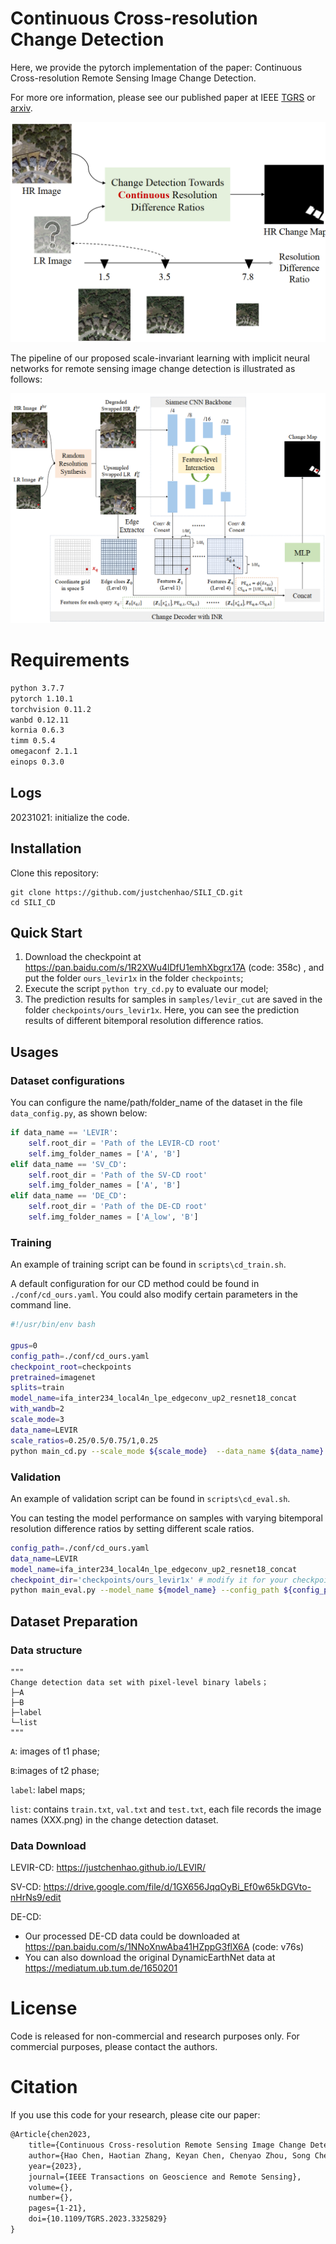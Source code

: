 # Continuous Cross-resolution Change Detection

Here, we provide the pytorch implementation of the paper: Continuous Cross-resolution Remote Sensing Image Change Detection.

For more ore information, please see our published paper at IEEE [TGRS](https://ieeexplore.ieee.org/document/10287990) or [arxiv](https://arxiv.org/abs/2305.14722).

![img](images/continuous_cross_resolution_cd.png)

The pipeline of our proposed scale-invariant learning with implicit neural networks for remote sensing image change detection is illustrated as follows:

![img](images/sili_pipeline.png)

# Requirements

```bash
python 3.7.7
pytorch 1.10.1
torchvision 0.11.2
wanbd 0.12.11
kornia 0.6.3
timm 0.5.4
omegaconf 2.1.1
einops 0.3.0
```

## Logs

20231021: initialize the code.

## Installation

Clone this repository:

```shell
git clone https://github.com/justchenhao/SILI_CD.git
cd SILI_CD
```

## Quick Start

1. Download the checkpoint at https://pan.baidu.com/s/1R2XWu4lDfU1emhXbgrx17A (code: 358c) , and put the folder `ours_levir1x` in the folder `checkpoints`;
2. Execute the script `python try_cd.py` to evaluate our model;
3. The prediction results for samples in  `samples/levir_cut` are saved in the folder `checkpoints/ours_levir1x`. Here, you can see the prediction results of different bitemporal resolution difference ratios.

## Usages

### Dataset configurations

You can configure the name/path/folder_name of the dataset in the file `data_config.py`, as shown below:

```python
if data_name == 'LEVIR':
    self.root_dir = 'Path of the LEVIR-CD root'
    self.img_folder_names = ['A', 'B']
elif data_name == 'SV_CD':
    self.root_dir = 'Path of the SV-CD root'
    self.img_folder_names = ['A', 'B']
elif data_name == 'DE_CD':
    self.root_dir = 'Path of the DE-CD root'
    self.img_folder_names = ['A_low', 'B']
```

### Training

An example of training script can be found in `scripts\cd_train.sh`.

A default configuration for our CD method could be found in `./conf/cd_ours.yaml`. You could also modify certain parameters in the command line.

```bash
#!/usr/bin/env bash

gpus=0
config_path=./conf/cd_ours.yaml
checkpoint_root=checkpoints
pretrained=imagenet
splits=train
model_name=ifa_inter234_local4n_lpe_edgeconv_up2_resnet18_concat
with_wandb=2
scale_mode=3
data_name=LEVIR
scale_ratios=0.25/0.5/0.75/1,0.25
python main_cd.py --scale_mode ${scale_mode}  --data_name ${data_name} --with_wandb $with_wandb --splits ${splits} --scale_ratios ${scale_ratios} --model_name ${model_name} --config_path ${config_path} --gpu_ids ${gpus} --pretrained ${pretrained} --checkpoint_root ${checkpoint_root}

```

### Validation

An example of validation script can be found in `scripts\cd_eval.sh`.

You can testing the model performance on samples with varying bitemporal resolution difference ratios by  setting different scale ratios.

```bash
config_path=./conf/cd_ours.yaml
data_name=LEVIR
model_name=ifa_inter234_local4n_lpe_edgeconv_up2_resnet18_concat
checkpoint_dir='checkpoints/ours_levir1x' # modify it for your checkpoint folder
python main_eval.py --model_name ${model_name} --config_path ${config_path} --data_name ${data_name} --checkpoint_dir ${checkpoint_dir}
```

## Dataset Preparation

### Data structure

```
"""
Change detection data set with pixel-level binary labels；
├─A
├─B
├─label
└─list
"""
```

`A`: images of t1 phase;

`B`:images of t2 phase;

`label`: label maps;

`list`: contains `train.txt`, `val.txt` and `test.txt`, each file records the image names (XXX.png) in the change detection dataset.

### Data Download
LEVIR-CD: https://justchenhao.github.io/LEVIR/

SV-CD: https://drive.google.com/file/d/1GX656JqqOyBi_Ef0w65kDGVto-nHrNs9/edit

DE-CD: 

- Our processed DE-CD data could be downloaded at https://pan.baidu.com/s/1NNoXnwAba41HZppG3flX6A (code: v76s)
- You can also download the original DynamicEarthNet data at https://mediatum.ub.tum.de/1650201

# License
Code is released for non-commercial and research purposes only. For commercial purposes, please contact the authors.

# Citation
If you use this code for your research, please cite our paper:

```latex
@Article{chen2023,
    title={Continuous Cross-resolution Remote Sensing Image Change Detection},
    author={Hao Chen, Haotian Zhang, Keyan Chen, Chenyao Zhou, Song Chen, Zhengxia Zou, Zhenwei Shi},
    year={2023},
    journal={IEEE Transactions on Geoscience and Remote Sensing},
    volume={},
    number={},
    pages={1-21},
    doi={10.1109/TGRS.2023.3325829}
}
```

